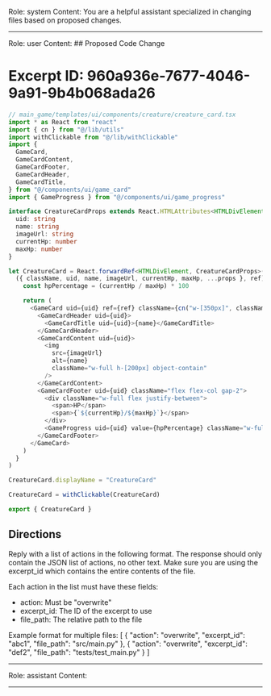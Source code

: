 Role: system
Content: You are a helpful assistant specialized in changing files based on proposed changes.
__________________
Role: user
Content: ## Proposed Code Change
# Excerpt ID: 960a936e-7677-4046-9a91-9b4b068ada26
```typescript
// main_game/templates/ui/components/creature/creature_card.tsx
import * as React from "react"
import { cn } from "@/lib/utils"
import withClickable from "@/lib/withClickable"
import {
  GameCard,
  GameCardContent,
  GameCardFooter,
  GameCardHeader,
  GameCardTitle,
} from "@/components/ui/game_card"
import { GameProgress } from "@/components/ui/game_progress"

interface CreatureCardProps extends React.HTMLAttributes<HTMLDivElement> {
  uid: string
  name: string
  imageUrl: string
  currentHp: number
  maxHp: number
}

let CreatureCard = React.forwardRef<HTMLDivElement, CreatureCardProps>(
  ({ className, uid, name, imageUrl, currentHp, maxHp, ...props }, ref) => {
    const hpPercentage = (currentHp / maxHp) * 100

    return (
      <GameCard uid={uid} ref={ref} className={cn("w-[350px]", className)} {...props}>
        <GameCardHeader uid={uid}>
          <GameCardTitle uid={uid}>{name}</GameCardTitle>
        </GameCardHeader>
        <GameCardContent uid={uid}>
          <img
            src={imageUrl}
            alt={name}
            className="w-full h-[200px] object-contain"
          />
        </GameCardContent>
        <GameCardFooter uid={uid} className="flex flex-col gap-2">
          <div className="w-full flex justify-between">
            <span>HP</span>
            <span>{`${currentHp}/${maxHp}`}</span>
          </div>
          <GameProgress uid={uid} value={hpPercentage} className="w-full" />
        </GameCardFooter>
      </GameCard>
    )
  }
)

CreatureCard.displayName = "CreatureCard"

CreatureCard = withClickable(CreatureCard)

export { CreatureCard }
```

## Directions
Reply with a list of actions in the following format. The response should only contain the JSON list of actions, no other text.
Make sure you are using the excerpt_id which contains the entire contents of the file.

Each action in the list must have these fields:
- action: Must be "overwrite"
- excerpt_id: The ID of the excerpt to use
- file_path: The relative path to the file

Example format for multiple files:
[
    {
        "action": "overwrite",
        "excerpt_id": "abc1",
        "file_path": "src/main.py"
    },
    {
        "action": "overwrite",
        "excerpt_id": "def2",
        "file_path": "tests/test_main.py"
    }
]
__________________
Role: assistant
Content: 
__________________
